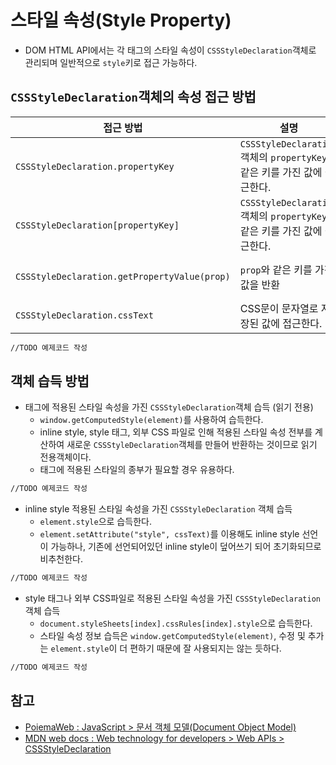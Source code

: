 # 스타일 속성(Style Property)
- DOM HTML API에서는 각 태그의 스타일 속성이 `CSSStyleDeclaration`객체로 관리되며 일반적으로 `style`키로 접근 가능하다.

## `CSSStyleDeclaration`객체의 속성 접근 방법

접근 방법 | 설명 | 특징
---------|------|-----
`CSSStyleDeclaration.propertyKey` | `CSSStyleDeclaration`객체의 `propertyKey`와 같은 키를 가진 값에 접근한다. | 속성의 키에 `-`가 포함되어있는 경우 카멜표기법으로 바꿔서 접근 가능하다.
`CSSStyleDeclaration[propertyKey]` | `CSSStyleDeclaration`객체의 `propertyKey`와 같은 키를 가진 값에 접근한다. | `propertyKey`는 문자열이어야 한다.
`CSSStyleDeclaration.getPropertyValue(prop)` | `prop`와 같은 키를 가진 값을 반환 | `prop`는 문자열이어야 한다. `CSSStyleDeclaration.setPropertyValue(prop, value)`로 추가 및 수정이 가능하다.
`CSSStyleDeclaration.cssText` | CSS문이 문자열로 저장된 값에 접근한다. | -

```html
//TODO 예제코드 작성
```

## 객체 습득 방법

- 태그에 적용된 스타일 속성을 가진 `CSSStyleDeclaration`객체 습득 (읽기 전용)
  - `window.getComputedStyle(element)`를 사용하여 습득한다.
  - inline style, style 태그, 외부 CSS 파일로 인해 적용된 스타일 속성 전부를 계산하여 새로운 `CSSStyleDeclaration`객체를 만들어 반환하는 것이므로 읽기 전용객체이다.
  - 태그에 적용된 스타일의 종부가 필요할 경우 유용하다.

```html
//TODO 예제코드 작성
```

- inline style 적용된 스타일 속성을 가진 `CSSStyleDeclaration` 객체 습득
  - `element.style`으로 습득한다.
  - `element.setAttribute("style", cssText)`를 이용해도 inline style 선언이 가능하나, 기존에 선언되어있던 inline style이 덮어쓰기 되어 초기화되므로 비추천한다.

```html
//TODO 예제코드 작성
```

- style 태그나 외부 CSS파일로 적용된 스타일 속성을 가진 `CSSStyleDeclaration` 객체 습득
  - `document.styleSheets[index].cssRules[index].style`으로 습득한다.
  - 스타일 속성 정보 습득은 `window.getComputedStyle(element)`, 수정 및 추가는 `element.style`이 더 편하기 때문에 잘 사용되지는 않는 듯하다.

```html
//TODO 예제코드 작성
```

## 참고
- [PoiemaWeb : JavaScript > 문서 객체 모델(Document Object Model)](https://poiemaweb.com/js-dom)
- [MDN web docs : Web technology for developers > Web APIs > CSSStyleDeclaration](https://developer.mozilla.org/en-US/docs/Web/API/CSSStyleDeclaration)
